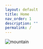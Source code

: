 ```yaml
---
layout: default
title: Home
nav_order: 1
description: ""
permalink: /
---
```


![mountain](https://raw.githubusercontent.com/shangll123/shangll123.github.io/master/images/costaricaFigures/DSC_0218.jpeg)


